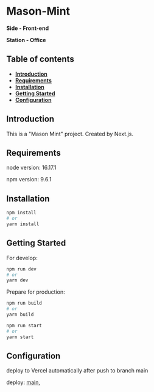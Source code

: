 # Mason-Mint

**Side - Front-end**

**Station - Office**

## Table of contents
- **[Introduction](#introduction)**
- **[Requirements](#requirements)**
- **[Installation](#installation)**
- **[Getting Started](#getting-started)**
- **[Configuration](#configuration)**

<h2 id="introduction">Introduction</h2>

This is a "Mason Mint" project. Created by Next.js.

<h2 id="requirements">Requirements</h2>

node version: 16.17.1

npm version: 9.6.1

<h2 id="installation">Installation</h2>

```bash
npm install
# or
yarn install
```

<h2 id="getting-started">Getting Started</h2>

For develop:

```bash
npm run dev
# or
yarn dev
```

Prepare for production:
```bash
npm run build
# or
yarn build
```

```bash
npm run start
# or
yarn start
```

<h2 id="configuration">Configuration</h2>

deploy to Vercel automatically after push to branch main

deploy:
[main](https://mason-mint.vercel.app/),

